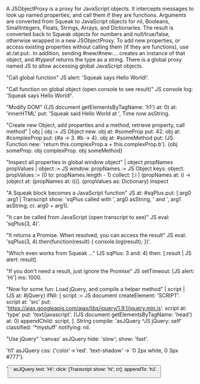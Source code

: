 A JSObjectProxy is a proxy for JavaScript objects. It intercepts messages to look up named properties, and call them if they are functions. Arguments are converted from Squeak to JavaScript objects for nil, Booleans, SmallIntegers, Floats, Strings, Arrays, and Dictionaries. The result is converted back to Squeak objects for numbers and null/true/false, otherwise wrapped in a new JSObjectProxy. To add new properties, or access existing properties without calling them (if they are functions), use at:/at:put:. In addition, sending #new/#new:... creates an instance of that object, and #typeof returns the type as a string. There is a global proxy named JS to allow accessing global JavaScript objects.

"Call global function"
JS alert: 'Squeak says Hello World!'.

"Call function on global object (open console to see result)"
JS console log: 'Squeak says Hello World!'.

"Modify DOM"
((JS document getElementsByTagName: 'h1') at: 0)
	at: 'innerHTML' put: 'Squeak said Hello World at ', Time now asString.

"Create new Object, add properties and a method, retrieve property, call method"
| obj |
obj := JS Object new.
obj at: #someProp put: 42.
obj at: #complexProp put: {#a -> 3. #b -> 4}.
obj at: #someMethod put: (JS Function new: 'return this.complexProp.a + this.complexProp.b').
{obj someProp. obj complexProp. obj someMethod}

"Inspect all properties in global window object"
| object propNames propValues |
object := JS window.
propNames := JS Object keys: object.
propValues := (0 to: propNames length - 1) collect: [:i |
	(propNames at: i) -> (object at: (propNames at: i))].
(propValues as: Dictionary) inspect

"A Squeak block becomes a JavaScript function"
JS at: #sqPlus put: [:arg0 :arg1 |
	Transcript show: 'sqPlus called with ', arg0 asString, ' and ', arg1 asString; cr.
	arg0 + arg1].

"It can be called from JavaScript (open transcript to see)"
JS eval: 'sqPlus(3, 4)'.

"It returns a Promise. When resolved, you can access the result"
JS eval: 'sqPlus(3, 4).then(function(result) { 
	console.log(result);
})'.

"Which even works from Squeak ..."
(JS sqPlus: 3 and: 4) then: [:result | JS alert: result].

"If you don't need a result, just ignore the Promise"
JS setTimeout: [JS alert: 'Hi'] ms: 1000.

"Now for some fun: Load jQuery, and compile a helper method"
| script |
(JS at: #jQuery) ifNil: [
	script := JS document createElement: 'SCRIPT'.
	script at: 'src' put: 'https://ajax.googleapis.com/ajax/libs/jquery/1.9.1/jquery.min.js'.
	script at: 'type' put: 'text/javascript'.
	((JS document getElementsByTagName: 'head') at: 0) appendChild: script.
].
String compile: 'asJQuery ^JS jQuery: self' classified: '*mystuff' notifying: nil.

"Use jQuery"
'canvas' asJQuery hide: 'slow'; show: 'fast'.

'h1' asJQuery css: {'color'->'red'. 'text-shadow' -> '0 2px white, 0 3px #777'}.

'<button>' asJQuery text: 'Hi'; click: [Transcript show: 'hi'; cr]; appendTo: 'h1'.
